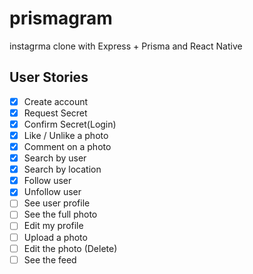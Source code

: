 # prismagram
instagrma clone with Express + Prisma and React Native


## User Stories

- [x] Create account
- [x] Request Secret
- [x] Confirm Secret(Login)
- [x] Like / Unlike a photo
- [x] Comment on a photo
- [x] Search by user
- [x] Search by location
- [x] Follow user
- [x] Unfollow user
- [ ] See user profile
- [ ] See the full photo
- [ ] Edit my profile
- [ ] Upload a photo
- [ ] Edit the photo (Delete)
- [ ] See the feed
